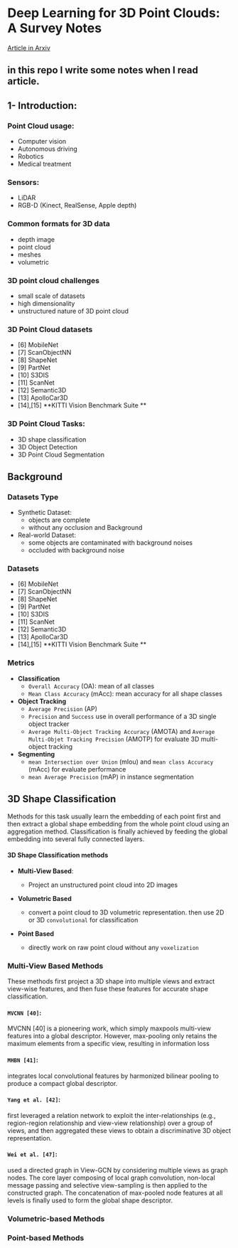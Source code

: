 # Deep Learning for 3D Point Clouds: A Survey Notes 

[Article in Arxiv](https://arxiv.org/abs/1912.12033)

in this repo I write some notes when I read article.
--
## 1- Introduction:
### Point Cloud usage:

- Computer vision
- Autonomous driving
- Robotics
- Medical treatment

### Sensors:
- LiDAR
- RGB-D (Kinect, RealSense, Apple depth)

### Common formats for 3D data
- depth image
- point cloud
- meshes
- volumetric
### 3D point cloud challenges
- small scale of datasets
- high dimensionality
- unstructured nature of 3D point cloud

### 3D Point Cloud datasets
 - [6] MobileNet
 - [7] ScanObjectNN
 - [8] ShapeNet
 - [9] PartNet 
 - [10] S3DIS 
 - [11] ScanNet
 - [12] Semantic3D
 - [13] ApolloCar3D
 - [14],[15] **KITTI Vision Benchmark Suite **

### 3D Point Cloud Tasks:
- 3D shape classification
- 3D Object Detection
- 3D Point Cloud Segmentation


## Background

### Datasets Type
 - Synthetic Dataset: 
    - objects are complete
    - without any occlusion and Background
 - Real-world Dataset:
    - some objects are contaminated with background noises
    - occluded with background noise
### Datasets
 - [6] MobileNet
 - [7] ScanObjectNN
 - [8] ShapeNet
 - [9] PartNet 
 - [10] S3DIS 
 - [11] ScanNet
 - [12] Semantic3D
 - [13] ApolloCar3D
 - [14],[15] **KITTI Vision Benchmark Suite **
### Metrics
 - **Classification**
    - `Overall Accuracy` (OA): mean of all classes
    - `Mean Class Accuracy` (mAcc): mean accuracy for all shape classes
- **Object Tracking**
    - `Average Precision` (AP)
    - `Precision` and `Success` use in overall performance of a 3D single object tracker
    - `Average Multi-Object Tracking Accuracy` (AMOTA) and `Average Multi-Objet Tracking Precision` (AMOTP) for evaluate 3D multi-object tracking
- **Segmenting**
    - `mean Intersection over Union` (mIou) and `mean class Accuracy` (mAcc) for evaluate performance
    - `mean Average Precision` (mAP) in instance segmentation

## 3D Shape Classification
Methods for this task usually learn the embedding of each point first and then extract a global shape embedding from the whole point cloud using an aggregation method. Classification is finally achieved by feeding the global embedding into several fully connected layers. 

#### 3D Shape Classification methods
- **Multi-View Based**:
    - Project an unstructured point cloud into 2D images

- **Volumetric Based**
    - convert a point cloud to 3D volumetric representation. then use 2D or 3D `convolutional` for classification
- **Point Based**
    - directly work on raw point cloud without any `voxelization`

### Multi-View Based Methods

These methods first project a 3D shape into multiple views and extract view-wise features, and then fuse these features for accurate shape classification. 

#### `MVCNN [40]`:
MVCNN [40] is a pioneering work, which simply maxpools multi-view features into a global descriptor. However, max-pooling only retains the maximum elements from a specific view, resulting in information loss

#### `MHBN [41]`:
integrates local convolutional features by harmonized bilinear pooling to produce a compact global descriptor.
#### `Yang et al. [42]`:
first leveraged a relation network to exploit the inter-relationships (e.g., region-region relationship and view-view relationship) over a group of views, and then aggregated these views to obtain a discriminative 3D object representation.

#### `Wei et al. [47]`:
used a directed graph in View-GCN by considering multiple views as graph nodes. The core layer composing of local graph convolution, non-local message passing and selective view-sampling is then applied to the constructed graph. The concatenation of max-pooled node features at all levels is
finally used to form the global shape descriptor.

### Volumetric-based Methods
### **Point-based Methods**